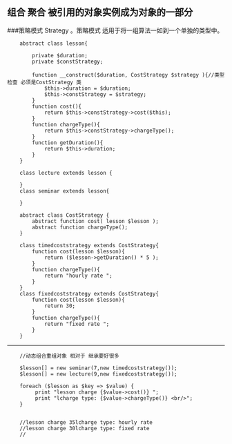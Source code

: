 ## 组合 聚合 被引用的对象实例成为对象的一部分
###策略模式 Strategy 。策略模式 适用于将一组算法一如到一个单独的类型中。


		abstract class lesson{

			private $duration;
			private $constStrategy;
		
			function __construct($duration, CostStrategy $strategy ){//类型检查 必须是CostStrategy 类
				$this->duration = $duration;
				$this->constStrategy = $strategy;
			}
			function cost(){
				return $this->constStrategy->cost($this);
			}
			function chargeType(){
				return $this->constStrategy->chargeType();
			}
			function getDuration(){
				return $this->duration;
			}
		}

		class lecture extends lesson {
		
		}
		class seminar extends lesson{
		
		}
>
		abstract class CostStrategy {
			abstract function cost( lesson $lesson );
			abstract function chargeType();
		}
		
		class timedcoststrategy extends CostStrategy{
			function cost(lesson $lesson){
				return ($lesson->getDuration() * 5 );
			}
			function chargeType(){
				return "hourly rate ";
			}
		}
		class fixedcoststrategy extends CostStrategy{
			function cost(lesson $lesson){
				return 30;
			}
			function chargeType(){
				return "fixed rate ";
			}
		}
>
***
		//动态组合重组对象 相对于 继承要好很多
		
		$lesson[] = new seminar(7,new timedcoststrategy());
		$lesson[] = new lecture(9,new fixedcoststrategy());
		 
		foreach ($lesson as $key => $value) {
			 print "lesson charge {$value->cost()} ";
			 print "lcharge type: {$value->chargeType()} <br/>";
		}


		//lesson charge 35lcharge type: hourly rate 
		//lesson charge 30lcharge type: fixed rate 
		//
